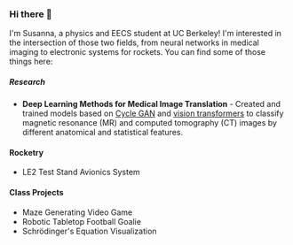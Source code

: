 ### Hi there 👋

I'm Susanna, a physics and EECS student at UC Berkeley! I'm interested in the intersection of those two fields, from neural networks in medical imaging to electronic systems for rockets. You can find some of those things here:   

##### Research 
- **Deep Learning Methods for Medical Image Translation**  - Created and trained models based on [Cycle GAN](https://github.com/junyanz/pytorch-CycleGAN-and-pix2pix) and [vision transformers](https://github.com/google-research/vision_transformer) to classify magnetic resonance (MR) and computed tomography (CT) images by different anatomical and statistical features.

#### Rocketry 
- LE2 Test Stand Avionics System 

#### Class Projects
- Maze Generating Video Game 
- Robotic Tabletop Football Goalie 
- Schrödinger's Equation Visualization

<!--
**susanna-m-weber/susanna-m-weber** is a ✨ _special_ ✨ repository because its `README.md` (this file) appears on your GitHub profile.

Here are some ideas to get you started:

- 🔭 I’m currently working on ...
- 🌱 I’m currently learning ...
- 👯 I’m looking to collaborate on ...
- 🤔 I’m looking for help with ...
- 💬 Ask me about ...
- 📫 How to reach me: ...
- 😄 Pronouns: ...
- ⚡ Fun fact: ...
-->

